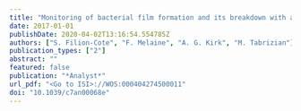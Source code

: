 ```yaml
---
title: "Monitoring of bacterial film formation and its breakdown with an angular-based surface plasmon resonance biosensor"
date: 2017-01-01
publishDate: 2020-04-02T13:16:54.554785Z
authors: ["S. Filion-Cote", "F. Melaine", "A. G. Kirk", "M. Tabrizian"]
publication_types: ["2"]
abstract: ""
featured: false
publication: "*Analyst*"
url_pdf: "<Go to ISI>://WOS:000404274500011"
doi: "10.1039/c7an00068e"
---
```


